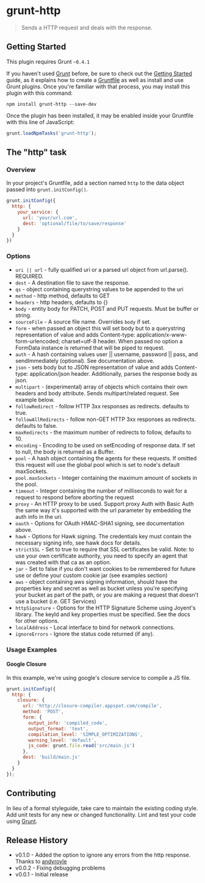 # grunt-http

> Sends a HTTP request and deals with the response.

## Getting Started
This plugin requires Grunt `~0.4.1`

If you haven't used [Grunt](http://gruntjs.com/) before, be sure to check out the [Getting Started](http://gruntjs.com/getting-started) guide, as it explains how to create a [Gruntfile](http://gruntjs.com/sample-gruntfile) as well as install and use Grunt plugins. Once you're familiar with that process, you may install this plugin with this command:

```shell
npm install grunt-http --save-dev
```

Once the plugin has been installed, it may be enabled inside your Gruntfile with this line of JavaScript:

```js
grunt.loadNpmTasks('grunt-http');
```

## The "http" task

### Overview
In your project's Gruntfile, add a section named `http` to the data object passed into `grunt.initConfig()`.

```js
grunt.initConfig({
  http: {
    your_service: {
      url: 'your/url.com',
      dest: 'optional/file/to/save/response'
    }
  }
})
```

### Options

- `uri || url` - fully qualified uri or a parsed url object from url.parse(). REQUIRED.
- `dest` - A destination file to save the response.
- `qs` - object containing querystring values to be appended to the uri
- `method` - http method, defaults to GET
- `headers` - http headers, defaults to {}
- `body` - entity body for PATCH, POST and PUT requests. Must be buffer or string.
- `sourceFile` - A source file name. Overrides `body` if set.
- `form` - when passed an object this will set body but to a querystring representation of value and adds Content-type: application/x-www-form-urlencoded; charset=utf-8 header. When passed no option a FormData instance is returned that will be piped to request.
- `auth` - A hash containing values user || username, password || pass, and sendImmediately (optional). See documentation above.
- `json` - sets body but to JSON representation of value and adds Content-type: application/json header. Additionally, parses the response body as json.
- `multipart` - (experimental) array of objects which contains their own headers and body attribute. Sends multipart/related request. See example below.
- `followRedirect` - follow HTTP 3xx responses as redirects. defaults to true.
- `followAllRedirects` - follow non-GET HTTP 3xx responses as redirects. defaults to false.
- `maxRedirects` - the maximum number of redirects to follow, defaults to 10.
- `encoding` - Encoding to be used on setEncoding of response data. If set to null, the body is returned as a Buffer.
- `pool` - A hash object containing the agents for these requests. If omitted this request will use the global pool which is set to node's default maxSockets.
- `pool.maxSockets` - Integer containing the maximum amount of sockets in the pool.
- `timeout` - Integer containing the number of milliseconds to wait for a request to respond before aborting the request
- `proxy` - An HTTP proxy to be used. Support proxy Auth with Basic Auth the same way it's supported with the url parameter by embedding the auth info in the uri.
- `oauth` - Options for OAuth HMAC-SHA1 signing, see documentation above.
- `hawk` - Options for Hawk signing. The credentials key must contain the necessary signing info, see hawk docs for details.
- `strictSSL` - Set to true to require that SSL certificates be valid. Note: to use your own certificate authority, you need to specify an agent that was created with that ca as an option.
- `jar` - Set to false if you don't want cookies to be remembered for future use or define your custom cookie jar (see examples section)
- `aws` - object containing aws signing information, should have the properties key and secret as well as bucket unless you're specifying your bucket as part of the path, or you are making a request that doesn't use a bucket (i.e. GET Services)
- `httpSignature` - Options for the HTTP Signature Scheme using Joyent's library. The keyId and key properties must be specified. See the docs for other options.
- `localAddress` - Local interface to bind for network connections.
- `ignoreErrors` - Ignore the status code returned (if any).

### Usage Examples

#### Google Closure
In this example, we're using google's closure service to compile a JS file.

```js
grunt.initConfig({
  http: {
    closure: {
      url: 'http://closure-compiler.appspot.com/compile',
      method: 'POST',
      form: {
        output_info: 'compiled_code',
        output_format: 'text',
        compilation_level: 'SIMPLE_OPTIMIZATIONS',
        warning_level: 'default',
        js_code: grunt.file.read('src/main.js')
      },
      dest: 'build/main.js'
    }
  }
});
```

## Contributing
In lieu of a formal styleguide, take care to maintain the existing coding style. Add unit tests for any new or changed functionality. Lint and test your code using [Grunt](http://gruntjs.com/).

## Release History
- v0.1.0 - Added the option to ignore any errors from the http response. Thanks to [andyroyle](https://github.com/andyroyle)
- v0.0.2 - Fixing debugging problems
- v0.0.1 - Initial release
